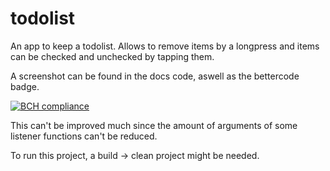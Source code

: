 # todolist
An app to keep a todolist. Allows to remove items by a longpress and items can be checked and unchecked by tapping them. 

A screenshot can be found in the docs code, aswell as the bettercode badge.


[![BCH compliance](https://bettercodehub.com/edge/badge/d0uwe/todolist?branch=master)](https://bettercodehub.com/)

This can't be improved much since the amount of arguments of some listener functions can't be reduced.

To run this project, a build -> clean project might be needed.
